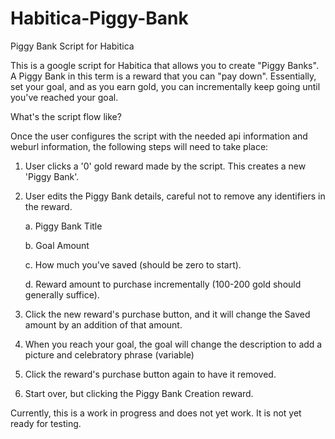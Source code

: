 # Habitica-Piggy-Bank
Piggy Bank Script for Habitica

This is a google script for Habitica that allows you to create "Piggy Banks". A Piggy Bank in this term is a reward that you can "pay down". Essentially, set your goal, and as you earn gold, you can incrementally keep going until you've reached your goal. 

What's the script flow like?

Once the user configures the script with the needed api information and weburl information, the following steps will need to take place:

1. User clicks a '0' gold reward made by the script. This creates a new 'Piggy Bank'.
2. User edits the Piggy Bank details, careful not to remove any identifiers in the reward.

   a. Piggy Bank Title
   
   b. Goal Amount
   
   c. How much you've saved (should be zero to start).
   
   d. Reward amount to purchase incrementally (100-200 gold should generally suffice).
   
3. Click the new reward's purchase button, and it will change the Saved amount by an addition of that amount.
4. When you reach your goal, the goal will change the description to add a picture and celebratory phrase (variable)
5. Click the reward's purchase button again to have it removed.
6. Start over, but clicking the Piggy Bank Creation reward.

Currently, this is a work in progress and does not yet work. It is not yet ready for testing.
